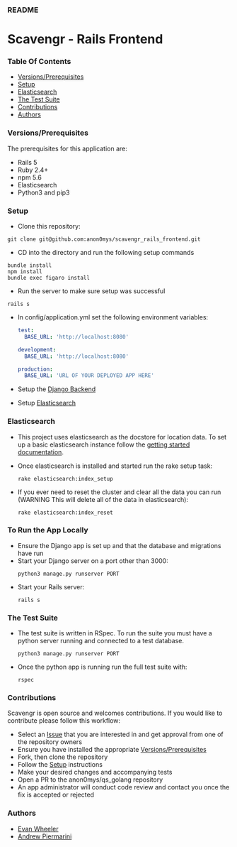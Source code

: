 ### README

# Scavengr - Rails Frontend

### Table Of Contents
- [Versions/Prerequisites](#versions-prerequisites)
- [Setup](#setup)
- [Elasticsearch](#elasticsearch)
- [The Test Suite](#the-test-suite)
- [Contributions](#contributions)
- [Authors](#authors)

### Versions/Prerequisites

The prerequisites for this application are:
- Rails 5
- Ruby 2.4+
- npm 5.6
- Elasticsearch
- Python3 and pip3

### Setup
- Clone this repository:
```
git clone git@github.com:anon0mys/scavengr_rails_frontend.git
```
- CD into the directory and run the following setup commands
```
bundle install
npm install
bundle exec figaro install
```
- Run the server to make sure setup was successful
```
rails s
```
- In config/application.yml set the following environment variables:

  ```yml
  test:
    BASE_URL: 'http://localhost:8080'

  development:
    BASE_URL: 'http://localhost:8080'

  production:
    BASE_URL: 'URL OF YOUR DEPLOYED APP HERE'
  ```
- Setup the [Django Backend](https://github.com/agpiermarini/scavengr_django_backend)
- Setup [Elasticsearch](https://www.elastic.co/guide/en/elasticsearch/reference/6.3/_installation.html)

### Elasticsearch
- This project uses elasticsearch as the docstore for location data. To set up a basic elasticsearch instance follow the [getting started documentation](https://www.elastic.co/guide/en/elasticsearch/reference/6.3/_installation.html).
- Once elasticsearch is installed and started run the rake setup task:

  ```
  rake elasticsearch:index_setup
  ```
- If you ever need to reset the cluster and clear all the data you can run (WARNING This will delete all of the data in elasticsearch):

  ```
  rake elasticsearch:index_reset
  ```

### To Run the App Locally
- Ensure the Django app is set up and that the database and migrations have run
- Start your Django server on a port other than 3000:
  ```
  python3 manage.py runserver PORT
  ```
- Start your Rails server:
  ```
  rails s
  ```

### The Test Suite
- The test suite is written in RSpec. To run the suite you must have a python server running and connected to a test database.
  ```
  python3 manage.py runserver PORT
  ```
- Once the python app is running run the full test suite with:

  ```
  rspec
  ```
  
### Contributions
Scavengr is open source and welcomes contributions. If you would like to contribute please follow this workflow:
- Select an [Issue](https://github.com/anon0mys/scavengr_rails_frontend/issues) that you are interested in and get approval from one of the repository owners
- Ensure you have installed the appropriate [Versions/Prerequisites](#versions-prerequisites)
- Fork, then clone the repository
- Follow the [Setup](#setup) instructions
- Make your desired changes and accompanying tests
- Open a PR to the anon0mys/qs_golang repository
- An app administrator will conduct code review and contact you once the fix is accepted or rejected

### Authors
- [Evan Wheeler](https://github.com/anon0mys)
- [Andrew Piermarini](https://github.com/agpiermarini)

